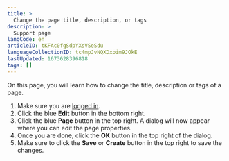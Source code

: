 ```yaml
---
title: >
  Change the page title, description, or tags
description: >
  Support page
langCode: en
articleID: tKFAc0fgSdpYXsVSeSdu
languageCollectionID: tc4mpJvNQXDxoim9JOkE
lastUpdated: 1673628396818
tags: []
---
```


On this page, you will learn how to change the title, description or tags of a page.

1.  Make sure you are [logged in](/support/log-in-or-register).
2.  Click the blue **Edit** button in the bottom right.
3.  Click the blue **Page** button in the top right. A dialog will now appear where you can edit the page properties.
4.  Once you are done, click the **OK** button in the top right of the dialog.
5.  Make sure to click the **Save** or **Create** button in the top right to save the changes.